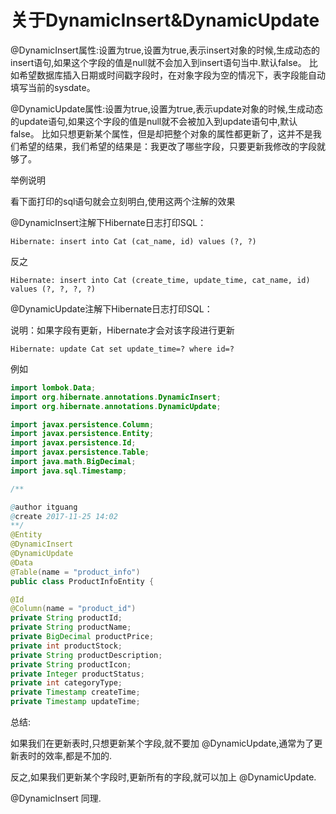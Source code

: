# 关于DynamicInsert&DynamicUpdate 

@DynamicInsert属性:设置为true,设置为true,表示insert对象的时候,生成动态的insert语句,如果这个字段的值是null就不会加入到insert语句当中.默认false。
比如希望数据库插入日期或时间戳字段时，在对象字段为空的情况下，表字段能自动填写当前的sysdate。

@DynamicUpdate属性:设置为true,设置为true,表示update对象的时候,生成动态的update语句,如果这个字段的值是null就不会被加入到update语句中,默认false。
比如只想更新某个属性，但是却把整个对象的属性都更新了，这并不是我们希望的结果，我们希望的结果是：我更改了哪些字段，只要更新我修改的字段就够了。

举例说明

看下面打印的sql语句就会立刻明白,使用这两个注解的效果

@DynamicInsert注解下Hibernate日志打印SQL：

```
Hibernate: insert into Cat (cat_name, id) values (?, ?)  
```

反之

```
Hibernate: insert into Cat (create_time, update_time, cat_name, id) values (?, ?, ?, ?)  
```

@DynamicUpdate注解下Hibernate日志打印SQL：

说明：如果字段有更新，Hibernate才会对该字段进行更新

```
Hibernate: update Cat set update_time=? where id=?
```

例如

```java
import lombok.Data;
import org.hibernate.annotations.DynamicInsert;
import org.hibernate.annotations.DynamicUpdate;

import javax.persistence.Column;
import javax.persistence.Entity;
import javax.persistence.Id;
import javax.persistence.Table;
import java.math.BigDecimal;
import java.sql.Timestamp;

/**

@author itguang
@create 2017-11-25 14:02
**/
@Entity
@DynamicInsert
@DynamicUpdate
@Data
@Table(name = "product_info")
public class ProductInfoEntity {

@Id
@Column(name = "product_id")
private String productId;
private String productName;
private BigDecimal productPrice;
private int productStock;
private String productDescription;
private String productIcon;
private Integer productStatus;
private int categoryType;
private Timestamp createTime;
private Timestamp updateTime;
```

总结:

如果我们在更新表时,只想更新某个字段,就不要加 @DynamicUpdate,通常为了更新表时的效率,都是不加的.

反之,如果我们更新某个字段时,更新所有的字段,就可以加上 @DynamicUpdate.

@DynamicInsert 同理.